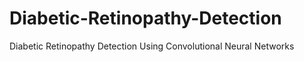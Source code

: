 # Diabetic-Retinopathy-Detection
Diabetic Retinopathy Detection Using Convolutional Neural Networks
